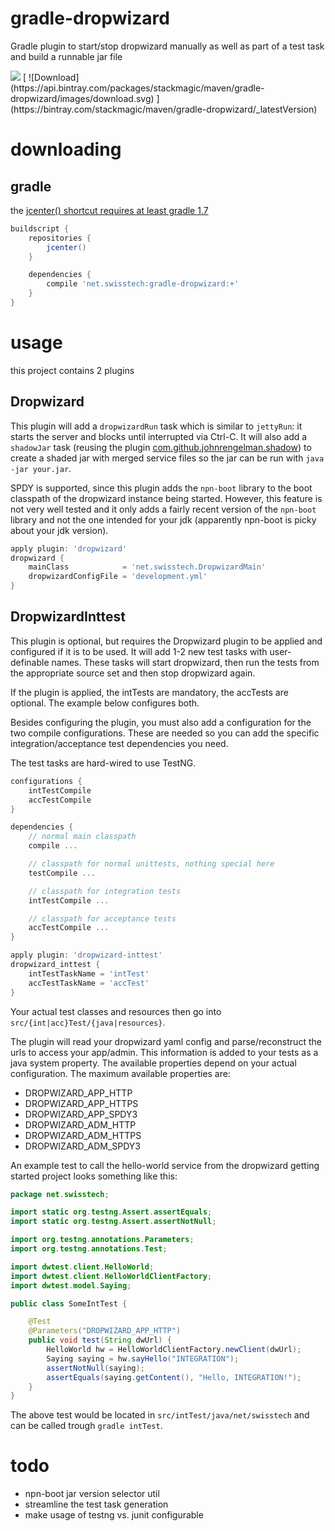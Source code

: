 
gradle-dropwizard
=================

Gradle plugin to start/stop dropwizard manually as well as part of a test task and build a runnable jar file

<img src="https://travis-ci.org/stackmagic/gradle-dropwizard.svg?branch=master" />
[ ![Download](https://api.bintray.com/packages/stackmagic/maven/gradle-dropwizard/images/download.svg) ](https://bintray.com/stackmagic/maven/gradle-dropwizard/_latestVersion)

downloading
===========

gradle
------

the [jcenter() shortcut requires at least gradle 1.7](http://www.gradle.org/docs/1.7/release-notes#jcenter-repository-support)

```groovy
buildscript {
    repositories {
        jcenter()
    }

    dependencies {
        compile 'net.swisstech:gradle-dropwizard:+'
    }
}
```


usage
=====

this project contains 2 plugins

Dropwizard
----------

This plugin will add a `dropwizardRun` task which is similar to `jettyRun`: it starts the server and blocks until interrupted via Ctrl-C.
It will also add a `shadowJar` task (reusing the plugin [com.github.johnrengelman.shadow](https://github.com/johnrengelman/shadow/))
to create a shaded jar with merged service files so the jar can be run with `java -jar your.jar`.

SPDY is supported, since this plugin adds the `npn-boot` library to the boot classpath of the dropwizard instance being started. However,
this feature is not very well tested and it only adds a fairly recent version of the `npn-boot` library and not the one intended for your
jdk (apparently npn-boot is picky about your jdk version).

```groovy
apply plugin: 'dropwizard'
dropwizard {
	mainClass            = 'net.swisstech.DropwizardMain'
	dropwizardConfigFile = 'development.yml'
}
```

DropwizardInttest
-----------------

This plugin is optional, but requires the Dropwizard plugin to be applied and configured if it is to be used.
It will add 1-2 new test tasks with user-definable names. These tasks will start dropwizard, then run the tests
from the appropriate source set and then stop dropwizard again.

If the plugin is applied, the intTests are mandatory, the accTests are optional. The example
below configures both.

Besides configuring the plugin, you must also add a configuration for the two compile configurations. These are needed
so you can add the specific integration/acceptance test dependencies you need.

The test tasks are hard-wired to use TestNG.

```groovy
configurations {
	intTestCompile
	accTestCompile
}

dependencies {
	// normal main classpath
	compile ...

	// classpath for normal unittests, nothing special here
	testCompile ...

	// classpath for integration tests
	intTestCompile ...

	// classpath for acceptance tests
	accTestCompile ...
}

apply plugin: 'dropwizard-inttest'
dropwizard_inttest {
	intTestTaskName = 'intTest'
	accTestTaskName = 'accTest'
}
```

Your actual test classes and resources then go into `src/{int|acc}Test/{java|resources}`.

The plugin will read your dropwizard yaml config and parse/reconstruct the urls to access your app/admin.
This information is added to your tests as a java system property. The available properties depend on your actual
configuration. The maximum available properties are:

* DROPWIZARD_APP_HTTP
* DROPWIZARD_APP_HTTPS
* DROPWIZARD_APP_SPDY3
* DROPWIZARD_ADM_HTTP
* DROPWIZARD_ADM_HTTPS
* DROPWIZARD_ADM_SPDY3

An example test to call the hello-world service from the dropwizard getting started project looks something like this:

```java
package net.swisstech;

import static org.testng.Assert.assertEquals;
import static org.testng.Assert.assertNotNull;

import org.testng.annotations.Parameters;
import org.testng.annotations.Test;

import dwtest.client.HelloWorld;
import dwtest.client.HelloWorldClientFactory;
import dwtest.model.Saying;

public class SomeIntTest {

	@Test
	@Parameters("DROPWIZARD_APP_HTTP")
	public void test(String dwUrl) {
		HelloWorld hw = HelloWorldClientFactory.newClient(dwUrl);
		Saying saying = hw.sayHello("INTEGRATION");
		assertNotNull(saying);
		assertEquals(saying.getContent(), "Hello, INTEGRATION!");
	}
}
```

The above test would be located in `src/intTest/java/net/swisstech` and can be called trough `gradle intTest`.

todo
====

* npn-boot jar version selector util
* streamline the test task generation
* make usage of testng vs. junit configurable
